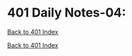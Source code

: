 # 401 Daily Notes-04:
[Back to 401 Index](../401-index.md)<br>


<!-- notes here -->


[Back to 401 Index](../401-index.md)